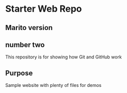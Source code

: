 # Starter Web Repo

## Marito version
## number two

This repository is for showing how Git and GitHub work

## Purpose

Sample website with plenty of files for demos